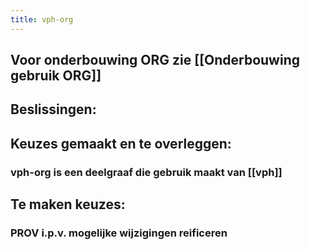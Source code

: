 ```yaml
---
title: vph-org
---
```


## Voor onderbouwing ORG zie [[Onderbouwing gebruik ORG]]
## Beslissingen:
###
## Keuzes gemaakt en te overleggen:
### vph-org is een deelgraaf die gebruik maakt van [[vph]]
###
## Te maken keuzes:
### PROV i.p.v. mogelijke wijzigingen reificeren
###
